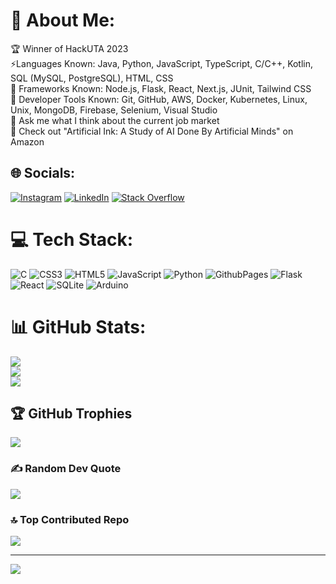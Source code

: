 # 💫 About Me:
🏆 Winner of HackUTA 2023<br>⚡Languages Known: Java, Python, JavaScript, TypeScript, C/C++, Kotlin, SQL (MySQL, PostgreSQL), HTML, CSS<br>🌱 Frameworks Known: Node.js, Flask, React, Next.js, JUnit, Tailwind CSS<br>🔭 Developer Tools Known: Git, GitHub, AWS, Docker, Kubernetes, Linux, Unix, MongoDB, Firebase, Selenium, Visual Studio<br>💬 Ask me what I think about the current job market<br>📖 Check out "Artificial Ink: A Study of AI Done By Artificial Minds" on Amazon<br>


## 🌐 Socials:
[![Instagram](https://img.shields.io/badge/Instagram-%23E4405F.svg?logo=Instagram&logoColor=white)](https://instagram.com/ultimatem.90) [![LinkedIn](https://img.shields.io/badge/LinkedIn-%230077B5.svg?logo=linkedin&logoColor=white)](https://linkedin.com/in/m-khurram) [![Stack Overflow](https://img.shields.io/badge/-Stackoverflow-FE7A16?logo=stack-overflow&logoColor=white)](https://stackoverflow.com/users/23249345) 

# 💻 Tech Stack:
![C](https://img.shields.io/badge/c-%2300599C.svg?style=for-the-badge&logo=c&logoColor=white) ![CSS3](https://img.shields.io/badge/css3-%231572B6.svg?style=for-the-badge&logo=css3&logoColor=white) ![HTML5](https://img.shields.io/badge/html5-%23E34F26.svg?style=for-the-badge&logo=html5&logoColor=white) ![JavaScript](https://img.shields.io/badge/javascript-%23323330.svg?style=for-the-badge&logo=javascript&logoColor=%23F7DF1E) ![Python](https://img.shields.io/badge/python-3670A0?style=for-the-badge&logo=python&logoColor=ffdd54) ![GithubPages](https://img.shields.io/badge/github%20pages-121013?style=for-the-badge&logo=github&logoColor=white) ![Flask](https://img.shields.io/badge/flask-%23000.svg?style=for-the-badge&logo=flask&logoColor=white) ![React](https://img.shields.io/badge/react-%2320232a.svg?style=for-the-badge&logo=react&logoColor=%2361DAFB) ![SQLite](https://img.shields.io/badge/sqlite-%2307405e.svg?style=for-the-badge&logo=sqlite&logoColor=white) ![Arduino](https://img.shields.io/badge/-Arduino-00979D?style=for-the-badge&logo=Arduino&logoColor=white)
# 📊 GitHub Stats:
![](https://github-readme-stats.vercel.app/api?username=MuhammadHunainKhurram&theme=dracula&hide_border=false&include_all_commits=true&count_private=true)<br/>
![](https://github-readme-streak-stats.herokuapp.com/?user=MuhammadHunainKhurram&theme=dracula&hide_border=false)<br/>
![](https://github-readme-stats.vercel.app/api/top-langs/?username=MuhammadHunainKhurram&theme=dracula&hide_border=false&include_all_commits=true&count_private=true&layout=compact)

## 🏆 GitHub Trophies
![](https://github-profile-trophy.vercel.app/?username=MuhammadHunainKhurram&theme=dracula&no-frame=true&no-bg=true&margin-w=4)

### ✍️ Random Dev Quote
![](https://quotes-github-readme.vercel.app/api?type=vetical&theme=dracula)

### 🔝 Top Contributed Repo
![](https://github-contributor-stats.vercel.app/api?username=MuhammadHunainKhurram&limit=5&theme=dracula&combine_all_yearly_contributions=true)

---
[![](https://visitcount.itsvg.in/api?id=MuhammadHunainKhurram&icon=2&color=12)](https://visitcount.itsvg.in)

<!-- Proudly created with GPRM ( https://gprm.itsvg.in ) -->
